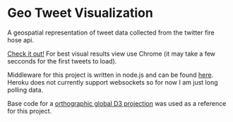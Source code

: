 Geo Tweet Visualization
======================

A geospatial representation of tweet data collected from the twitter fire hose api.

[Check it out!](http://dwaltz.github.io/geo-tweet-visual/)
For best visual results view use Chrome (it may take a few secconds for the first tweets to load).

Middleware for this project is written in node.js and can be found [here](https://github.com/dwaltz/geo-tweet-visual-middleware).
Heroku does not currently support websockets so for now I am just long polling data.

Base code for a [orthographic global D3 projection](https://github.com/mbostock/d3/wiki/Geo-Projections) was used as a reference for this project.

